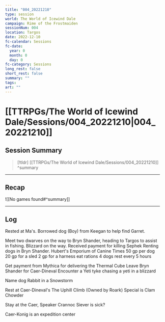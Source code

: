 ```yaml
---
title: "004_20221210"
type: session
world: The World of Icewind Dale
campaign: Rime of the Frostmaiden
sessionNum: 004
location: Targos
date: 2022-12-10
fc-calendar: Sessions
fc-date:
  year: 0
  month: 0
  day: 0
fc-category: Sessions
long_rest: false
short_rest: false
summary: ""
tags: 
art: ""
---
```

# [[TTRPGs/The World of Icewind Dale/Sessions/004_20221210|004_20221210]]
## Session Summary

 > [!tldr] [[TTRPGs/The World of Icewind Dale/Sessions/004_20221210]]
>  ^summary

---

## Recap

![[No games found#^summary]]


---

## Log
Rested at Ma's.
Borrowed dog (Boy) from Keegan to help find Garret.

Meet two dwarves on the way to Bryn Shander, heading to Targos to assist in fishing. Blizzard on the way.
Received payment for killing Sephek
Renting dogs in Bryn Shander.
Hubert's Emporium of Canine Times
50 gp per dog
20 gp for a sled
2 gp for a harness
eat rations
4 dogs rest every 5 hours

Get payment from Mythica for delivering the Thermal Cube
Leave Bryn Shander for Caer-Dineval
Encounter a Yeti tyke chasing a yeti in a blizzard

Name dog Rabbit in a Snowstorm

Rest at Caer-Dineval's The Uphill Climb (Owned by Roark) Special is Clam Chowder

Stay at the Caer, Speaker Crannoc Siever is sick?

Caer-Konig is an expedition center